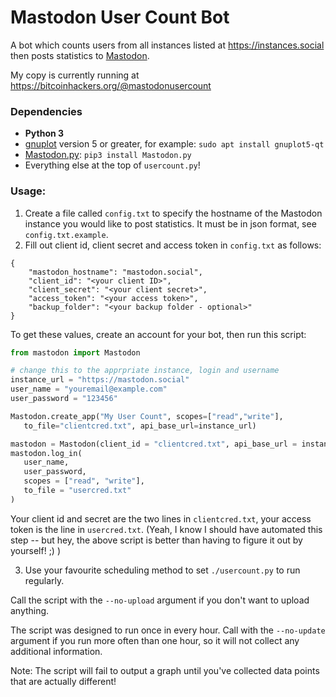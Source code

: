 Mastodon User Count Bot
=======================

A bot which counts users from all instances listed at https://instances.social
then posts statistics to [Mastodon](https://github.com/tootsuite/mastodon).

My copy is currently running at https://bitcoinhackers.org/@mastodonusercount

### Dependencies

-   **Python 3**
-   [gnuplot](http://www.gnuplot.info/) version 5 or greater, for example: `sudo apt install gnuplot5-qt`
-   [Mastodon.py](https://github.com/halcy/Mastodon.py): `pip3 install Mastodon.py`
-   Everything else at the top of `usercount.py`!

### Usage:

1. Create a file called `config.txt` to specify the hostname of the Mastodon instance you would like to post statistics. It must be in json format, see `config.txt.example`.
2. Fill out client id, client secret and access token in `config.txt` as follows:

```
{
	"mastodon_hostname": "mastodon.social",
	"client_id": "<your client ID>",
	"client_secret": "<your client secret>",
	"access_token": "<your access token>",
	"backup_folder": "<your backup folder - optional>"
}
```

To get these values, create an account for your bot, then run this script:

```python
from mastodon import Mastodon

# change this to the apprpriate instance, login and username
instance_url = "https://mastodon.social"
user_name = "youremail@example.com"
user_password = "123456"

Mastodon.create_app("My User Count", scopes=["read","write"],
   to_file="clientcred.txt", api_base_url=instance_url)

mastodon = Mastodon(client_id = "clientcred.txt", api_base_url = instance_url)
mastodon.log_in(
   user_name,
   user_password,
   scopes = ["read", "write"],
   to_file = "usercred.txt"
)
```

Your client id and secret are the two lines in `clientcred.txt`, your access
token is the line in `usercred.txt`. (Yeah, I know I should have automated this step --
but hey, the above script is better than having to figure it out by yourself! ;) )

3. Use your favourite scheduling method to set `./usercount.py` to run regularly.

Call the script with the `--no-upload` argument if you don't want to upload anything.

The script was designed to run once in every hour. Call with the `--no-update` argument if you run more often than one hour, so it will not collect any additional information.

Note: The script will fail to output a graph until you've collected data points that are actually different!
